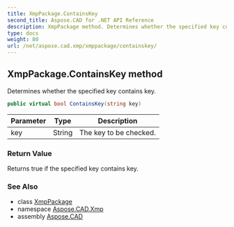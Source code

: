 ```yaml
---
title: XmpPackage.ContainsKey
second_title: Aspose.CAD for .NET API Reference
description: XmpPackage method. Determines whether the specified key contains key
type: docs
weight: 80
url: /net/aspose.cad.xmp/xmppackage/containskey/
---
```

## XmpPackage.ContainsKey method

Determines whether the specified key contains key.

```csharp
public virtual bool ContainsKey(string key)
```

| Parameter | Type | Description |
| --- | --- | --- |
| key | String | The key to be checked. |

### Return Value

Returns true if the specified key contains key.

### See Also

* class [XmpPackage](../)
* namespace [Aspose.CAD.Xmp](../../../aspose.cad.xmp/)
* assembly [Aspose.CAD](../../../)


